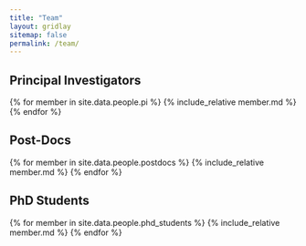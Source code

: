 ```yaml
---
title: "Team"
layout: gridlay
sitemap: false
permalink: /team/
---
```


<!-- # Team -->

<!-- <b>We are looking for new graduate students to [join the team!]({{ site.url }}{{ site.baseurl }}/vacancies)</b>-->

<!--- Jump to [staff](#staff), [master and bachelor students](#master-and-bachelor-students), [alumni](#alumni), [administrative support](#administrative-support), [lab visitors](#lab-visitors). -->

<h2 class="team-role">Principal Investigators</h2>
<div class="row">
{% for member in site.data.people.pi %}
{% include_relative member.md %}
{% endfor %}
</div>

<h2 class="team-role">Post-Docs</h2>
<div class="row">
{% for member in site.data.people.postdocs %}
{% include_relative member.md %}
{% endfor %}
</div>

<h2 class="team-role">PhD Students</h2>
<div class="row">
{% for member in site.data.people.phd_students %}
{% include_relative member.md %}
{% endfor %}
</div>

